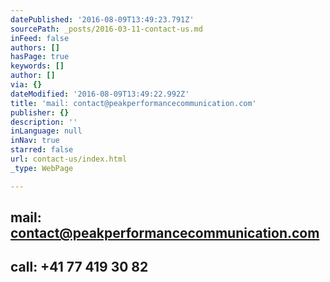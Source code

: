 ```yaml
---
datePublished: '2016-08-09T13:49:23.791Z'
sourcePath: _posts/2016-03-11-contact-us.md
inFeed: false
authors: []
hasPage: true
keywords: []
author: []
via: {}
dateModified: '2016-08-09T13:49:22.992Z'
title: 'mail: contact@peakperformancecommunication.com'
publisher: {}
description: ''
inLanguage: null
inNav: true
starred: false
url: contact-us/index.html
_type: WebPage

---
```

## mail: contact@peakperformancecommunication.com

## call: +41 77 419 30 82
